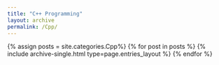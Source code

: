 ```yaml
---
title: "C++ Programming"
layout: archive
permalink: /Cpp/
---
```



{% assign posts = site.categories.Cpp%}
{% for post in posts %} {% include archive-single.html type=page.entries_layout %} {% endfor %}